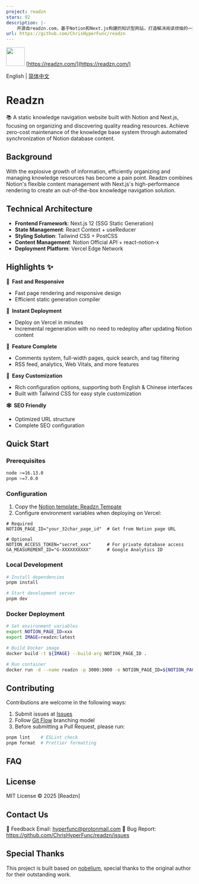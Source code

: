 ```yaml
---
project: readzn
stars: 92
description: |-
    开源自readzn.com，基于Notion和Next.js构建的知识型网站，打造解决阅读烦恼的一站式平台。自动化同步Notion数据库内容，实现零成本知识库系统。特别适合博客、文档站点和个人知识库的搭建。点个>_Star吧。
url: https://github.com/ChrisHyperFunc/readzn
---
```


<img src="https://gcore.jsdelivr.net/gh/ChrisHyperFunc/static-storage@main/img/default.png" width="50" height="50"> [https://readzn.com/](https://readzn.com/)

English | [简体中文](README_ZH.md)

# Readzn

📚 A static knowledge navigation website built with Notion and Next.js, focusing on organizing and discovering quality reading resources. Achieve zero-cost maintenance of the knowledge base system through automated synchronization of Notion database content.

## Background
With the explosive growth of information, efficiently organizing and managing knowledge resources has become a pain point. Readzn combines Notion's flexible content management with Next.js's high-performance rendering to create an out-of-the-box knowledge navigation solution.

## Technical Architecture
- **Frontend Framework**: Next.js 12 (SSG Static Generation)
- **State Management**: React Context + useReducer
- **Styling Solution**: Tailwind CSS + PostCSS
- **Content Management**: Notion Official API + react-notion-x
- **Deployment Platform**: Vercel Edge Network

## Highlights ✨

**🚀 &nbsp;Fast and Responsive**
- Fast page rendering and responsive design
- Efficient static generation compiler

**🤖 &nbsp;Instant Deployment**
- Deploy on Vercel in minutes
- Incremental regeneration with no need to redeploy after updating Notion content

**🚙 &nbsp;Feature Complete**
- Comments system, full-width pages, quick search, and tag filtering
- RSS feed, analytics, Web Vitals, and more features

**🎨 &nbsp;Easy Customization**
- Rich configuration options, supporting both English & Chinese interfaces
- Built with Tailwind CSS for easy style customization

**🕸 &nbsp;SEO Friendly**
- Optimized URL structure
- Complete SEO configuration

## Quick Start

### Prerequisites
```bash
node >=16.13.0
pnpm >=7.0.0
```

### Configuration
1. Copy the [Notion template: Readzn Tempate](https://ionized-belly-695.notion.site/1c694aed65db8009b842f609cca39098?v=1c694aed65db81759ffa000cf3d57a46)
2. Configure environment variables when deploying on Vercel:

```env
# Required
NOTION_PAGE_ID="your_32char_page_id"  # Get from Notion page URL

# Optional
NOTION_ACCESS_TOKEN="secret_xxx"      # For private database access
GA_MEASUREMENT_ID="G-XXXXXXXXXX"      # Google Analytics ID
```

### Local Development
```bash
# Install dependencies
pnpm install

# Start development server
pnpm dev
```

### Docker Deployment
```bash
# Set environment variables
export NOTION_PAGE_ID=xxx
export IMAGE=readzn:latest

# Build Docker image
docker build -t ${IMAGE} --build-arg NOTION_PAGE_ID .

# Run container
docker run -d --name readzn -p 3000:3000 -e NOTION_PAGE_ID=${NOTION_PAGE_ID} ${IMAGE}
```

## Contributing

Contributions are welcome in the following ways:
1. Submit issues at [Issues](https://github.com/ChrisHyperFunc/readzn/issues)
2. Follow [Git Flow](https://nvie.com/posts/a-successful-git-branching-model/) branching model
3. Before submitting a Pull Request, please run:
```bash
pnpm lint    # ESLint check
pnpm format  # Prettier formatting
```

## FAQ

## License

MIT License © 2025 [Readzn]

## Contact Us
📧 Feedback Email: hyperfunc@protonmail.com
🐞 Bug Report: https://github.com/ChrisHyperFunc/readzn/issues

## Special Thanks
This project is built based on [nobelium](https://github.com/craigary/nobelium), special thanks to the original author for their outstanding work.

